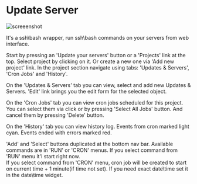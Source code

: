 # Update Server
![screeenshot](https://user-images.githubusercontent.com/18072680/26927198-8f2099be-4c59-11e7-9190-e7b38d920cb9.png)

It's a ssh\bash wrapper, run ssh\bash commands on your servers from web interface.

Start by pressing an 'Update your servers' button or a 'Projects' link at the top.
Select project by clicking on it. Or create a new one via 'Add new project' link.
In the project section navigate using tabs: 'Updates & Servers', 'Cron Jobs' and 'History'.

On the 'Updates & Servers' tab you can view, select and add new Updates & Servers.
'Edit' link brings you the edit form for the selected object.

On the 'Cron Jobs' tab you can view cron jobs scheduled for this project.
You can select them via click or by pressing 'Select All Jobs' button.
And cancel them by pressing 'Delete' button.

On the 'History' tab you can view history log. Events from cron marked light cyan. 
Events ended with errors marked red.

'Add' and 'Select' buttons duplicated at the bottom nav bar.
Available commands are in 'RUN' or 'CRON' menus. If you select command from 'RUN' menu it'l start right now.   
If you select command from 'CRON' menu, cron job will be created to start on current time + 1 minute(if time not set).
If you need exact date\time set it in the date\time widget.
